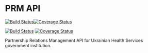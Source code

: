 # PRM API
[![Build Status](https://travis-ci.org/Nebo15/prm.api.svg?branch=master)](https://travis-ci.org/Nebo15/prm.api)[![Coverage Status](https://coveralls.io/repos/github/Nebo15/prm.api/badge.svg?branch=master)](https://coveralls.io/github/Nebo15/prm.api?branch=master)

[![Build Status](https://travis-ci.org/Nebo15/prm.api.svg?branch=master)](https://travis-ci.org/Nebo15/prm.api) [![Coverage Status](https://coveralls.io/repos/github/Nebo15/prm.api/badge.svg?branch=master)](https://coveralls.io/github/Nebo15/prm.api?branch=master)

Partnership Relations Management API for Ukrainian Health Services government institution.